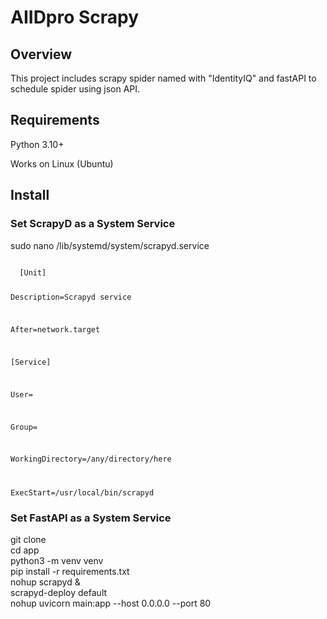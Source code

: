 # AIIDpro Scrapy
## Overview
This project includes scrapy spider named with "IdentityIQ" and fastAPI to schedule spider using json API.
## Requirements
Python 3.10+

Works on Linux (Ubuntu)
## Install
### Set ScrapyD as a System Service
sudo nano /lib/systemd/system/scrapyd.service

<code>
  [Unit]
  
  Description=Scrapyd service
  
  After=network.target
  
  
  [Service]
  
  User=
  
  Group=
  
  WorkingDirectory=/any/directory/here
  
  ExecStart=/usr/local/bin/scrapyd
</code>

### Set FastAPI as a System Service
git clone
<br>
cd app
<br>
python3 -m venv venv
<br>
pip install -r requirements.txt
<br>
nohup scrapyd &
<br>
scrapyd-deploy default
<br>
nohup uvicorn main:app --host 0.0.0.0 --port 80

